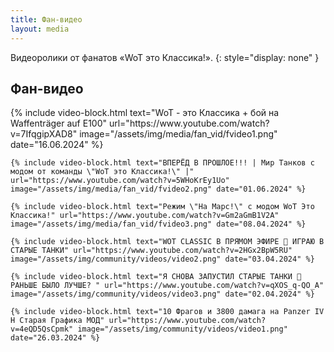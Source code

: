 ```yaml
---
title: Фан-видео
layout: media
---
```


Видеоролики от фанатов «WoT это Классика!».
{: style="display: none" }

<div class="heading-media clearfix">
    <h2 class="news-head">Фан-видео</h2>
</div>

<div class="img-signature">
    {% include video-block.html text="WoT - это Классика + бой на Waffenträger auf E100" url="https://www.youtube.com/watch?v=7IfqgipXAD8" image="/assets/img/media/fan_vid/fvideo1.png" date="16.06.2024" %}

    {% include video-block.html text="ВПЕРЁД В ПРОШЛОЕ!!! | Мир Танков с модом от команды \"WoT это Классика!\" |" url="https://www.youtube.com/watch?v=5WHoKrEy1Uo" image="/assets/img/media/fan_vid/fvideo2.png" date="01.06.2024" %}

    {% include video-block.html text="Режим \"На Марс!\" с модом WoT Это Классика!" url="https://www.youtube.com/watch?v=Gm2aGmB1V2A" image="/assets/img/media/fan_vid/fvideo3.png" date="08.04.2024" %}

    {% include video-block.html text="WOT CLASSIC В ПРЯМОМ ЭФИРЕ 🐙 ИГРАЮ В СТАРЫЕ ТАНКИ" url="https://www.youtube.com/watch?v=2HGx2BpW5RU" image="/assets/img/community/videos/video2.png" date="03.04.2024" %}

    {% include video-block.html text="Я СНОВА ЗАПУСТИЛ СТАРЫЕ ТАНКИ 🐙 РАНЬШЕ БЫЛО ЛУЧШЕ? " url="https://www.youtube.com/watch?v=qXOS_q-QO_A" image="/assets/img/community/videos/video3.png" date="02.04.2024" %}

    {% include video-block.html text="10 Фрагов и 3800 дамага на Panzer IV H Старая Графика МОД" url="https://www.youtube.com/watch?v=4eQD5QsCpmk" image="/assets/img/community/videos/video1.png" date="26.03.2024" %}
<div>